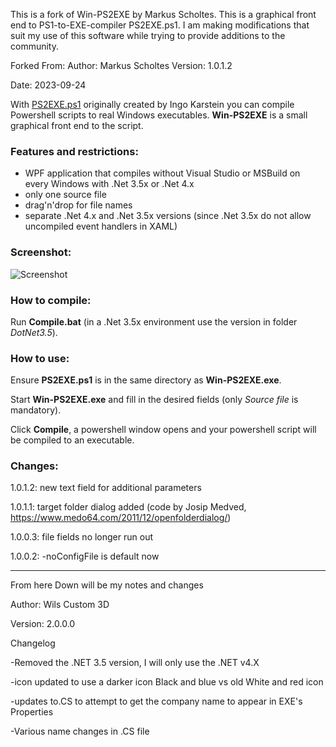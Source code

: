 This is a fork of Win-PS2EXE by Markus Scholtes. This is a graphical front end to PS1-to-EXE-compiler PS2EXE.ps1. I am making modifications that suit my use of this software while trying to provide additions to the community. 

Forked From:
Author: Markus Scholtes
Version: 1.0.1.2

Date: 2023-09-24

With [PS2EXE.ps1](https://github.com/MScholtes/TechNet-Gallery) originally created by Ingo Karstein you can compile 
Powershell scripts to real Windows executables. **Win-PS2EXE** is a small graphical front end to the script.

### Features and restrictions:
* WPF application that compiles without Visual Studio or MSBuild on every Windows with .Net 3.5x or .Net 4.x
* only one source file
* drag'n'drop for file names
* separate .Net 4.x and .Net 3.5x versions (since .Net 3.5x do not allow uncompiled event handlers in XAML)

### Screenshot:
![Screenshot](Screenshot.jpg)

### How to compile:
Run **Compile.bat** (in a .Net 3.5x environment use the version in folder *DotNet3.5*).

### How to use:
Ensure **PS2EXE.ps1** is in the same directory as **Win-PS2EXE.exe**.

Start **Win-PS2EXE.exe** and fill in the desired fields (only *Source file* is mandatory).

Click **Compile**, a powershell window opens and your powershell script will be compiled to an executable.

### Changes:
1.0.1.2: new text field for additional parameters

1.0.1.1: target folder dialog added (code by Josip Medved, https://www.medo64.com/2011/12/openfolderdialog/)

1.0.0.3: file fields no longer run out

1.0.0.2: -noConfigFile is default now
_______________________________________________________________________________________________________________________________

From here Down will be my notes and changes 

Author: Wils Custom 3D 

Version: 2.0.0.0

Changelog

-Removed the .NET 3.5 version, I will only use the .NET v4.X

-icon updated to use a darker icon Black and blue vs old White and red icon

-updates to.CS to attempt to get the company name to appear in EXE's Properties

-Various name changes in .CS file
